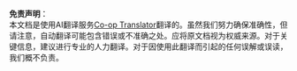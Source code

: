 <!--
CO_OP_TRANSLATOR_METADATA:
{
  "original_hash": "2b4c36be7d66b32e4fac47761718b4a9",
  "translation_date": "2025-05-19T09:57:16+00:00",
  "source_file": "05-advanced-prompts/README.md",
  "language_code": "zh"
}
-->


**免责声明**：  
本文档是使用AI翻译服务[Co-op Translator](https://github.com/Azure/co-op-translator)翻译的。虽然我们努力确保准确性，但请注意，自动翻译可能包含错误或不准确之处。应将原文档视为权威来源。对于关键信息，建议进行专业的人力翻译。对于因使用此翻译而引起的任何误解或误读，我们概不负责。